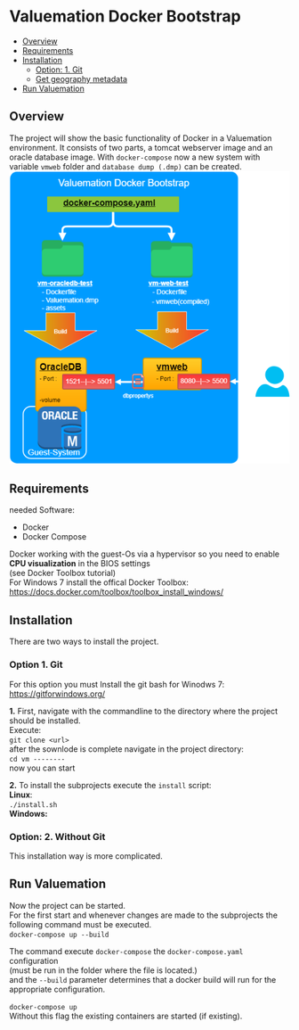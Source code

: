 Valuemation Docker Bootstrap 
============================


* [Overview](#overview)
* [Requirements](#requirements)
* [Installation](#installation)
    * [Option: 1. Git](#option-1.-git)
    * [Get geography metadata](#get-geography-metadata)
* [Run Valuemation](#run-valuemation)

        
## Overview

The project will show the basic functionality of Docker in a Valuemation environment.
It consists of two parts, a tomcat webserver image and an oracle database image.
With `docker-compose` now a new system with variable `vmweb` folder and `database dump (.dmp)` can be created.</br>
![Alt text](/vm-docker-bootstrap.png?raw=true "vm-docker-bootstrap")
                
     

## Requirements
needed Software:
 - Docker
 - Docker Compose


Docker working with the guest-Os via a hypervisor so you need to enable **CPU visualization** in the BIOS settings </br> (see Docker Toolbox tutorial)</br>
For Windows 7 install the offical Docker Toolbox:
https://docs.docker.com/toolbox/toolbox_install_windows/


     
## Installation 



There are two ways to install the project.



### Option 1. Git
For this option you must Install the git bash for Winodws 7:
https://gitforwindows.org/

**1.** First, navigate with the commandline to the directory where the project should be installed.<br />
Execute:<br />
`git clone <url>`<br />
after the sownlode is complete navigate in the project directory:<br />
`cd vm --------`<br />
now you can start 

**2.** To install the subprojects execute the `install` script:<br />
**Linux**:<br />
`./install.sh`<br />
**Windows:**<br />
### Option: 2. Without Git<br />
This installation way is more complicated.<br />

## Run Valuemation
Now the project can be started.<br />
For the first start and whenever changes are made to the subprojects the following command must be executed.<br />
`docker-compose up --build`<br />

The command execute `docker-compose` the `docker-compose.yaml` configuration <br />
(must be run in the folder where the file is located.) <br />
and the `--build` parameter determines that a docker build will run for the appropriate configuration. <br />

`docker-compose up` <br />
Without this flag the existing containers are started (if existing).


